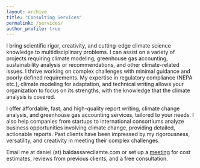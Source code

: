 ```yaml
---
layout: archive
title: "Consulting Services"
permalink: /services/
author_profile: true
---
```


I bring scientific rigor, creativity, and cutting-edge climate science knowledge to multidisciplinary problems. I can assist on a variety of projects requiring climate modeling, greenhouse gas accounting, sustainability analysis or recommendations, and other climate-related issues. I thrive working on complex challenges with minimal guidance and poorly defined requirements. My expertise in regulatory compliance (NEPA etc.), climate modeling for adaptation, and technical writing allows your organization to focus on its strengths, with the knowledge that the climate analysis is covered.

I offer affordable, fast, and high-quality report writing, climate change analysis, and greenhouse gas accounting services, tailored to your needs. I also help companies from startups to international consortiums analyze business opportunities involving climate change, providing detailed, actionable reports. Past clients have been impressed by my rigorousness, versatility, and creativity in meeting their complex challenges. 

Email me at daniel (at) baldassarecliamte.com or set up a [meeting](https://calendly.com/daniel-baldassareclimate/meeting) for cost estimates, reviews from previous clients, and a free consultation.
